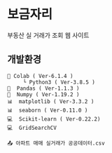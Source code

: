 # 보금자리

부동산 실 거래가 조회 웹 사이트

## 개발환경

    🔶 Colab ( Ver-6.1.4 )
         └ Python3 ( Ver-3.8.5 )
    🐼  Pandas ( Ver-1.1.3 )
    🧮  Numpy ( Ver-1.19.2 )
    📊  matplotlib ( Ver-3.3.2 )
    📊  seaborn ( Ver-0.11.0 )
    💻  Scikit-learn ( Ver-0.22.2)
    💻  GridSearchCV

    📤 아파트 매매 실거래가 공공데이터.csv

